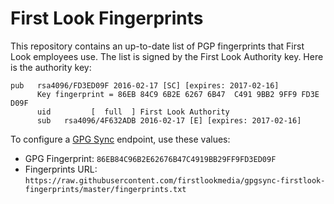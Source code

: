 # First Look Fingerprints

This repository contains an up-to-date list of PGP fingerprints that First Look employees use. The list is signed by the First Look Authority key. Here is the authority key:

```
pub   rsa4096/FD3ED09F 2016-02-17 [SC] [expires: 2017-02-16]
      Key fingerprint = 86EB 84C9 6B2E 6267 6B47  C491 9BB2 9FF9 FD3E D09F
      uid         [  full  ] First Look Authority
      sub   rsa4096/4F632ADB 2016-02-17 [E] [expires: 2017-02-16]
```

To configure a [GPG Sync](https://github.com/firstlookmedia/gpgsync) endpoint, use these values:

* GPG Fingerprint: `86EB84C96B2E62676B47C4919BB29FF9FD3ED09F`
* Fingerprints URL: `https://raw.githubusercontent.com/firstlookmedia/gpgsync-firstlook-fingerprints/master/fingerprints.txt`

